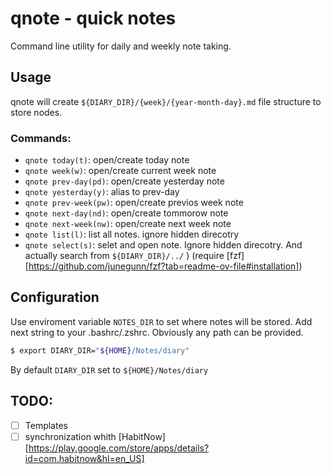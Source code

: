 # qnote - quick notes

Command line utility for daily and weekly note taking.

## Usage

qnote will create `${DIARY_DIR}/{week}/{year-month-day}.md` file structure to store nodes.

### Commands:

- `qnote today(t)`: open/create today note
- `qnote week(w)`: open/create current week note
- `qnote prev-day(pd)`: open/create yesterday note
- `qnote yesterday(y)`: alias to prev-day
- `qnote prev-week(pw)`: open/create previos week note
- `qnote next-day(nd)`: open/create tommorow note
- `qnote next-week(nw)`: open/create next week note
- `qnote list(l)`: list all notes. ignore hidden direcotry
- `qnote select(s)`: selet and open note. Ignore hidden direcotry. And actually search from `${DIARY_DIR}/../` ) (require [fzf][https://github.com/junegunn/fzf?tab=readme-ov-file#installation])

## Configuration

Use enviroment variable `NOTES_DIR` to set where notes will be stored.
Add next string to your .bashrc/.zshrc. Obviously any path can be provided.
```sh
$ export DIARY_DIR="${HOME}/Notes/diary"
```
By default `DIARY_DIR` set to `${HOME}/Notes/diary`

## TODO:

- [ ] Templates
- [ ] synchronization whith [HabitNow][https://play.google.com/store/apps/details?id=com.habitnow&hl=en_US]
